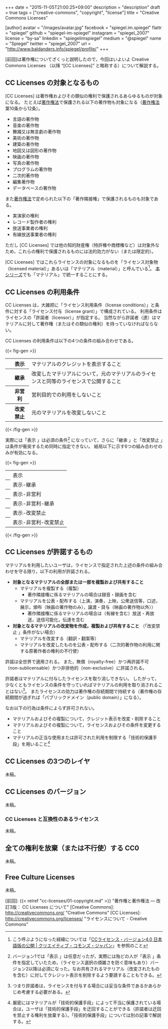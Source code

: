 +++
date = "2015-11-05T21:00:25+09:00"
description = "description"
draft = true
tags = ["creative-commons", "copyright", "license"]
title = "Creative Commons Licenses"

[author]
  avatar = "/images/avatar.jpg"
  facebook = "spiegel.im.spiegel"
  flattr = "spiegel"
  github = "spiegel-im-spiegel"
  instagram = "spiegel_2007"
  license = "by-sa"
  linkedin = "spiegelimspiegel"
  medium = "@spiegel"
  name = "Spiegel"
  twitter = "spiegel_2007"
  url = "http://www.baldanders.info/spiegel/profile/"
+++

[前回]は著作権についてざくっと説明したので，今回はいよいよ Creative Commons Licenses （以降 “[CC Licenses]” と略称する）について解説する。

## CC Licenses の対象となるもの

[CC Licenses] は著作権およびその類似の権利で保護されるあらゆるものが対象になる。
たとえば[著作権法]で保護される以下の著作物も対象になる（[著作権法] 第10条から12条）。

- 言語の著作物
- 音楽の著作物
- 舞踊又は無言劇の著作物
- 美術の著作物
- 建築の著作物
- 地図又は図形の著作物
- 映画の著作物
- 写真の著作物
- プログラムの著作物
- 二次的著作物
- 編集著作物
- データベースの著作物

また[著作権法]で定められた以下の「著作隣接権」で保護されるものも対象である。

- 実演家の権利
- レコード製作者の権利
- 放送事業者の権利
- 有線放送事業者の権利

ただし [CC Licenses] では他の知的財産権（特許権や商標権など）は対象外なため，これらの権利で保護されるものには法的効力がない（または限定的）。

[CC Licenses] ではこれらライセンスの対象になるものを「ライセンス対象物（licensed material）」あるいは「マテリアル（material）」と呼んでいる[^a]。
[本シリーズ]でも「マテリアル」で統一することにする。

[^a]: こう呼ぶようになった経緯については「[CCライセンス・バージョン4.0 日本語版の公開 | クリエイティブ・コモンズ・ジャパン](http://creativecommons.jp/2015/07/15/cc%E3%83%A9%E3%82%A4%E3%82%BB%E3%83%B3%E3%82%B9%E3%83%BB%E3%83%90%E3%83%BC%E3%82%B8%E3%83%A7%E3%83%B34-0-%E6%97%A5%E6%9C%AC%E8%AA%9E%E7%89%88%E3%81%AE%E5%85%AC%E9%96%8B/)」を参照のこと

## CC Licenses の利用条件

CC Licenses は，大雑把に「ライセンス利用条件（license conditions）」と条件に対する「ライセンス付与（license grant）」で構成されている。
利用条件はライセンスの「許諾者（licensor）」が指定する。
当然ながら許諾者（達）はマテリアルに対して著作権（またはその類似の権利）を持っていなければならない。

CC Licenses の利用条件は以下の4つの条件の組み合わせである。

{{< fig-gen >}}
<table>
<tbody>
<tr><th class='left'><i class="cc cc-by cc-2x"></i></th><th class='left'>表示</th><td>マテリアルのクレジットを表示すること</td></tr>
<tr><th class='left'><i class="cc cc-sa cc-2x"></i></th><th class='left'>継承</th><td>改変したマテリアルについて，元のマテリアルのライセンスと同等のライセンスで公開すること</td></tr>
<tr><th class='left'><i class="cc cc-nc cc-2x"></i>
                     <i class="cc cc-nc-eu cc-2x"></i>
                     <i class="cc cc-nc-jp cc-2x"></i></th><th class='left'>非営利</th><td>営利目的での利用をしないこと</td></tr>
<tr><th class='left'><i class="cc cc-nd cc-2x"></i></th><th class='left'>改変禁止</th><td>元のマテリアルを改変しないこと</td></tr>
</tbody>
</table>
{{< /fig-gen >}}

実際には「表示 <i class="cc cc-by"></i>」は必須の条件[^b] になっていて，さらに「継承 <i class="cc cc-sa"></i>」と「改変禁止 <i class="cc cc-nd"></i>」は条件が衝突するため同時に指定できない。
結局以下に示す6つの組み合わせのみが有効になる。

[^b]: バージョン1では「表示 <i class="cc cc-by"></i>」は任意だったが，実際には殆どの人が「表示 <i class="cc cc-by"></i>」条件を指定していたため，（ライセンス選択の煩雑さを防ぐ意味もあり）バージョン2以降は必須になった。なお共有されるマテリアル（改変されたものを含む）に対してクレジット表示を削除するよう要請することもできる。

{{< fig-gen >}}
<table>
<tbody>
<tr><th class='left'><i class="cc cc-BY cc-2x"></i>      </th><td>表示</td></tr>
<tr><th class='left'><i class="cc cc-by-sa cc-2x"></i>   </th><td>表示-継承</td></tr>
<tr><th class='left'><i class="cc cc-by-nc cc-2x"></i>   </th><td>表示-非営利</td></tr>
<tr><th class='left'><i class="cc cc-by-nc-sa cc-2x"></i></th><td>表示-非営利-継承</td></tr>
<tr><th class='left'><i class="cc cc-by-nd cc-2x"></i>   </th><td>表示-改変禁止</td></tr>
<tr><th class='left'><i class="cc cc-by-nc-nd cc-2x"></i></th><td>表示-非営利-改変禁止</td></tr>
</tbody>
</table>
{{< /fig-gen >}}

## CC Licenses が許諾するもの

マテリアルを利用したいユーザは，ライセンスで指定された上述の条件の組み合わせを守る限り，以下の利用が許諾される。

- **対象となるマテリアルの全部または一部を複製および共有すること**
    - マテリアルを複製する（複製）
        - 著作隣接権に係るマテリアルの場合は録音・録画を含む
    - マテリアルを公表・配布する（上演，演奏，上映，公衆送信等，口述，展示，頒布（映画の著作物のみ），譲渡・貸与（映画の著作物以外））
        - 著作隣接権に係るマテリアルの場合は（有線を含む）放送・再放送，送信可能化，伝達を含む
- **対象となるマテリアルの改変物を作成，複製および共有すること** （「改変禁止 <i class="cc cc-nd"></i>」条件がない場合）
    - マテリアルを改変する（翻訳・翻案等）
    - マテリアルを改変したものを公表・配布する（二次的著作物の利用に関する原著作者の権利の不行使）

許諾は全世界で適用される。
また，無償（royalty-free）かつ再許諾不可（non-sublicensable）かつ非排他的（non-exclusive）に許諾される。

許諾者はマテリアルに付与したライセンスを取り消しできない。
したがって，少なくともライセンスの条件を守っていればマテリアルの利用を取り消されることはない[^c]。
またライセンスの効力は著作権の存続期間で持続する（著作権の存続期間が過ぎれば「パブリックドメイン（public domain）」になる）。

[^c]: つまり許諾者は，ライセンスを付与する場合には妥当な条件であるかあらかじめ考慮する必要がある。

なお以下の行為は条件によらず許可されない。

- マテリアルおよびその複製について，クレジット表示を改変・削除すること
- マテリアルおよびその複製について，ライセンスおよびその条件を変更すること
- マテリアルの正当な使用または許可された利用を制限する「技術的保護手段」を用いること[^d]

[^d]: 厳密にはマテリアルが「技術的保護手段」によって不当に保護されている場合は，ユーザは「技術的保護手段」を迂回することができる（許諾者は迂回を禁止する権利を放棄する）。「技術的保護手段」については別の記事で解説する。

## CC Licenses の3つのレイヤ

未稿。

## CC Licenses のバージョン

未稿。

### CC Licenses と互換性のあるライセンス

未稿。

## 全ての権利を放棄（または不行使）する CC0

未稿。

## Free Culture Licenses

未稿。

[本シリーズ]: /cc-licenses "改訂3版： CC-License について — text.Baldanders.info"
[著作権法]: http://law.e-gov.go.jp/htmldata/S45/S45HO048.html "著作権法"
[前回]: {{< relref "cc-licenses/01-copyright.md" >}} "著作権と著作権法 — 改訂3版： CC Licenses について"
[Creative Commons]: http://creativecommons.org/ "Creative Commons"
[CC Licenses]: http://creativecommons.org/licenses/ "ライセンスについて - Creative Commons"